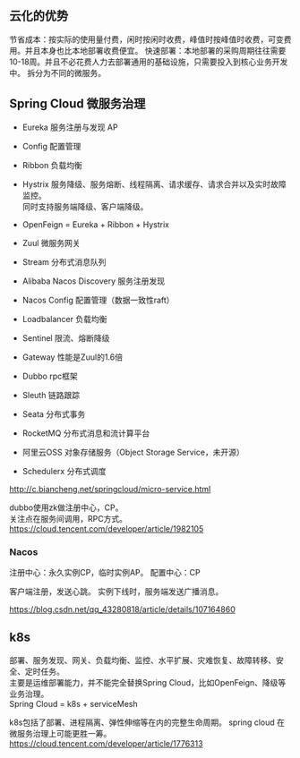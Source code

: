 ## 云化的优势
节省成本：按实际的使用量付费，闲时按闲时收费，峰值时按峰值时收费，可变费用。并且本身也比本地部署收费便宜。
快速部署：本地部署的采购周期往往需要10-18周。并且不必花费人力去部署通用的基础设施，只需要投入到核心业务开发中。
拆分为不同的微服务。

## Spring Cloud 微服务治理
* Eureka 服务注册与发现 AP
* Config 配置管理
* Ribbon 负载均衡
* Hystrix 服务降级、服务熔断、线程隔离、请求缓存、请求合并以及实时故障监控。  
  同时支持服务端降级、客户端降级。
* OpenFeign = Eureka + Ribbon + Hystrix 
* Zuul 微服务网关
* Stream 分布式消息队列


* Alibaba Nacos Discovery 服务注册发现
* Nacos Config 配置管理（数据一致性raft）
* Loadbalancer 负载均衡
* Sentinel 限流、熔断降级
* Gateway 性能是Zuul的1.6倍
* Dubbo rpc框架
* Sleuth 链路跟踪
* Seata 分布式事务
* RocketMQ 分布式消息和流计算平台
* 阿里云OSS 对象存储服务（Object Storage Service，未开源）
* Schedulerx 分布式调度

http://c.biancheng.net/springcloud/micro-service.html

dubbo使用zk做注册中心，CP。  
关注点在服务间调用，RPC方式。  
https://cloud.tencent.com/developer/article/1982105

### Nacos
注册中心：永久实例CP，临时实例AP。
配置中心：CP

客户端注册，发送心跳。
实例下线时，服务端发送广播消息。

https://blog.csdn.net/qq_43280818/article/details/107164860

## k8s
部署、服务发现、网关、负载均衡、监控、水平扩展、灾难恢复、故障转移、安全、定时任务。  
主要是运维部署能力，并不能完全替换Spring Cloud，比如OpenFeign、降级等业务治理。  
Spring Cloud = k8s + serviceMesh

k8s包括了部署、进程隔离、弹性伸缩等在内的完整生命周期。
spring cloud 在微服务治理上可能更胜一筹。
https://cloud.tencent.com/developer/article/1776313